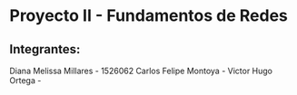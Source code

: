 # Proyecto II - Fundamentos de Redes

## Integrantes:

Diana Melissa Millares - 1526062
Carlos Felipe Montoya -
Victor Hugo Ortega -

